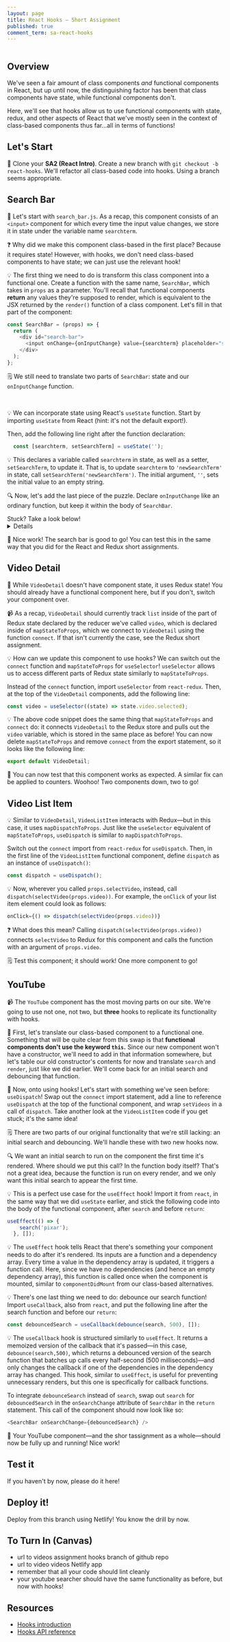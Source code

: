 ```yaml
---
layout: page
title: React Hooks — Short Assignment
published: true
comment_term: sa-react-hooks
---
```


![]()

## Overview

We've seen a fair amount of class components *and* functional components in React, but up until now, the distinguishing factor has been that class components have state, while functional components don't. 

Here, we'll see that hooks allow us to use functional components with state, redux, and other aspects of React that we've mostly seen in the context of class-based components thus far...all in terms of functions! 

## Let's Start

🚀 Clone your **SA2 (React Intro)**.  Create a new branch with `git checkout -b react-hooks`. We'll refactor all class-based code into hooks. Using a branch seems appropriate.

## Search Bar

🚀 Let's start with `search_bar.js`. As a recap, this component consists of an `<input>` component for which every time the input value changes, we store it in state under the variable name `searchterm`.

❓ Why did we make this component class-based in the first place? Because it requires state! However, with hooks, we don't need class-based components to have state; we can just use the relevant hook!

💡 The first thing we need to do is transform this class component into a functional one. Create a function with the same name, `SearchBar`, which takes in `props` as a parameter. You'll recall that functional components **return** any values they're supposed to render, which is equivalent to the JSX returned by the `render()` function of a class component. Let's fill in that part of the component:

```javascript
const SearchBar = (props) => {
  return (
    <div id="search-bar">
      <input onChange={onInputChange} value={searchterm} placeholder="search" />
    </div>
  );
};
```

🗒️ We still need to translate two parts of `SearchBar`: state and our `onInputChange` function. 

<br>

:bulb: We can incorporate state using React's `useState` function. Start by importing `useState` from React (hint: it's not the default export!).

Then, add the following line right after the function declaration:
```javascript
  const [searchterm, setSearchTerm] = useState('');
```
:bulb: This declares a variable called `searchterm` in state, as well as a setter, `setSearchTerm`, to update it. That is, to update `searchterm` to `'newSearchTerm'` in state, call `setSearchTerm('newSearchTerm')`. The initial argument, `''`, sets the initial value to an empty string.

:mag: Now, let's add the last piece of the puzzle. Declare `onInputChange` like an ordinary function, but keep it within the body of `SearchBar`.
<summary>Stuck? Take a look below!</summary>
<details>
Add the following snippet immediately before the `return` statement:

```javascript
const onInputChange = (event) => {
    setSearchTerm(event.target.value);
    props.onSearchChange(event.target.value);
  };
```
</details>

🎊 Nice work! The search bar is good to go! You can test this in the same way that you did for the React and Redux short assignments.

## Video Detail
💬 While `VideoDetail` doesn't have component state, it uses Redux state! You should already have a functional component here, but if you don't, switch your component over.

📹 As a recap, `VideoDetail` should currently track `list` inside of the part of Redux state declared by the reducer we've called `video`, which is declared inside of `mapStateToProps`, which we connect to `VideoDetail` using the function `connect`. If that isn't currently the case, see the Redux short assignment.

:bulb: How can we update this component to use hooks? We can switch out the `connect` function and `mapStateToProps` for `useSelector`! `useSelector` allows us to access different parts of Redux state similarly to `mapStateToProps`.

Instead of the `connect` function, import `useSelector` from `react-redux`. Then, at the top of the `VideoDetail` components, add the following line:

```javascript
const video = useSelector((state) => state.video.selected);
```

:bulb: The above code snippet does the same thing that `mapStateToProps` and `connect` do: it connects `VideoDetail` to the Redux store and pulls out the `video` variable, which is stored in the same place as before! You can now delete `mapStateToProps` and remove `connect` from the export statement, so it looks like the following line:

```javascript
export default VideoDetail;
```

🎊 You can now test that this component works as expected. A similar fix can be applied to counters. Woohoo! Two components down, two to go!

## Video List Item
💡 Similar to `VideoDetail`, `VideoListItem` interacts with Redux—but in this case, it uses `mapDispatchToProps`. Just like the `useSelector` equivalent of `mapStateToProps`, `useDispatch` is similar to `mapDispatchToProps`.

Switch out the `connect` import from `react-redux` for `useDispatch`. Then, in the first line of the `VideoListItem` functional component, define `dispatch` as an instance of `useDispatch()`:

```javascript
const dispatch = useDispatch();
```

💡 Now, wherever you called `props.selectVideo`, instead, call `dispatch(selectVideo(props.video))`. For example, the `onClick` of your list item element could look as follows:
```javascript
onClick={() => dispatch(selectVideo(props.video))}
```

❓ What does this mean? Calling `dispatch(selectVideo(props.video))` connects `selectVideo` to Redux for this component and calls the function with an argument of `props.video`.

🗒️ Test this component; it should work! One more component to go!

## YouTube
📹 The `YouTube` component has the most moving parts on our site. We're going to use not one, not two, but **three** hooks to replicate its functionality with hooks.

📖 First, let's translate our class-based component to a functional one. Something that will be quite clear from this swap is that **functional components don't use the keyword `this`.** Since our new component won't have a constructor, we'll need to add in that information somewhere, but let's table our old constructor's contents for now and translate `search` and `render`, just like we did earlier. We'll come back for an initial search and debouncing that function.

🎣 Now, onto using hooks! Let's start with something we've seen before: `useDispatch`! Swap out the `connect` import statement, add a line to reference `useDispatch` at the top of the functional component, and wrap `setVideos` in a call of `dispatch`. Take another look at the `VideoListItem` code if you get stuck; it's the same idea!

🗒️ There are two parts of our original functionality that we're still lacking: an initial search and debouncing. We'll handle these with two new hooks now.

🔍 We want an initial search to run on the component the first time it's rendered. Where should we put this call? In the function body itself? That's not a great idea, because the function is run on every render, and we only want this initial search to appear the first time.

💡 This is a perfect use case for the `useEffect` hook! Import it from `react`, in the same way that we did `useState` earlier, and stick the following code into the body of the functional component, after `search` and before `return`:

```javascript
useEffect(() => {
    search('pixar');
  }, []);
```

💡 The `useEffect` hook tells React that there's something your component needs to do after it's rendered. Its inputs are a function and a dependency array. Every time a value in the dependency array is updated, it triggers a function call. Here, since we have no dependencies (and hence an empty dependency array), this function is called once when the component is mounted, similar to `componentDidMount` from our class-based alternatives.

:bulb: There's one last thing we need to do: debounce our search function! Import `useCallback`, also from `react`, and put the following line after the search function and before our `return`:
```javascript
const debouncedSearch = useCallback(debounce(search, 500), []);
```
💡 The `useCallback` hook is structured similarly to `useEffect`. It returns a memoized version of the callback that it's passed—in this case, `debounce(search,500)`, which returns a debounced version of the search function that batches up calls every half-second (500 milliseconds)—and only changes the callback if one of the dependencies in the dependency array has changed. This hook, similar to `useEffect`, is useful for preventing unnecessary renders, but this one is specifically for callback functions.

To integrate `debounceSearch` instead of `search`, swap out `search` for `debouncedSearch` in the `onSearchChange` attribute of `SearchBar` in the `return` statement. This call of the component should now look like so:
```javascript
<SearchBar onSearchChange={debouncedSearch} />

```

🎥 Your YouTube component—and the shor tassignment as a whole—should now be fully up and running! Nice work!

## Test it

If you haven't by now, please do it here!

## Deploy it!

Deploy from this branch using Netlify! You know the drill by now.

## To Turn In (Canvas)

* url to videos assignment hooks branch of github repo
* url to video videos Netlify app
* remember that all your code should lint cleanly
* your youtube searcher should have the same functionality as before, but now with hooks!

## Resources

* [Hooks introduction](https://reactjs.org/docs/hooks-intro.html)
* [Hooks API reference](https://reactjs.org/docs/hooks-reference.html)
